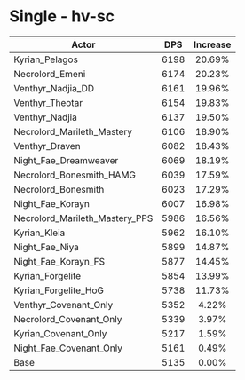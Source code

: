 # Single - hv-sc
| Actor | DPS | Increase |
|---|:---:|:---:|
|Kyrian_Pelagos|6198|20.69%|
|Necrolord_Emeni|6174|20.23%|
|Venthyr_Nadjia_DD|6161|19.96%|
|Venthyr_Theotar|6154|19.83%|
|Venthyr_Nadjia|6137|19.50%|
|Necrolord_Marileth_Mastery|6106|18.90%|
|Venthyr_Draven|6082|18.43%|
|Night_Fae_Dreamweaver|6069|18.19%|
|Necrolord_Bonesmith_HAMG|6039|17.59%|
|Necrolord_Bonesmith|6023|17.29%|
|Night_Fae_Korayn|6007|16.98%|
|Necrolord_Marileth_Mastery_PPS|5986|16.56%|
|Kyrian_Kleia|5962|16.10%|
|Night_Fae_Niya|5899|14.87%|
|Night_Fae_Korayn_FS|5877|14.45%|
|Kyrian_Forgelite|5854|13.99%|
|Kyrian_Forgelite_HoG|5738|11.73%|
|Venthyr_Covenant_Only|5352|4.22%|
|Necrolord_Covenant_Only|5339|3.97%|
|Kyrian_Covenant_Only|5217|1.59%|
|Night_Fae_Covenant_Only|5161|0.49%|
|Base|5135|0.00%|
